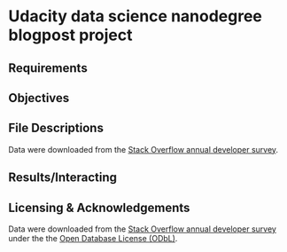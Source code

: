 # Udacity data science nanodegree blogpost project #

## Requirements ##



## Objectives ##

## File Descriptions ##

Data were downloaded from the [Stack Overflow annual developer survey][1]. 

## Results/Interacting ##

## Licensing & Acknowledgements ## 

Data were downloaded from the [Stack Overflow annual developer survey][1] under
the the [Open Database License (ODbL)][2]. 

[1]: https://insights.stackoverflow.com/survey
[2]: http://opendatacommons.org/licenses/odbl/1.0/